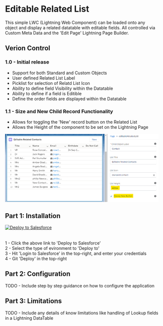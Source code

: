 # Editable Related List

This simple LWC (Lightning Web Component) can be loaded onto any object and display a related datatable with editable fields. All controlled via Custom Meta Data and the 'Edit Page' Lightning Page Builder. 

## Verion Control

### 1.0 - Initial release
 - Support for both Standard and Custom Objects
 - User defined Related List Label
 - Picklist for selection of Relatd List Icon
 - Ability to define field Visibility within the Datatable
 - Ability to define if a field is Editible
 - Define the order fields are displayed within the Datatable
 
### 1.1 - Size and New Child Record Functionality
 - Allows for toggling the 'New' record button on the Related List 
 - Allows the Height of the component to be set on the Lightning Page
<img src="https://github.com/HYPHENATE/EditableRelatedList/blob/master/images/Annotation%202020-04-17%20112933.png?raw=true" width="700px"/>

## Part 1: Installation

<a href="https://githubsfdeploy.herokuapp.com?owner=HYPHENATE&repo=EditableRelatedList">
  <img alt="Deploy to Salesforce"
       src="https://raw.githubusercontent.com/afawcett/githubsfdeploy/master/deploy.png">
</a>
<br/><br/>
 <br/>1 - Click the above link to 'Deploy to Salesforce'
 <br/>2 - Select the type of evironment to 'Deploy to'
 <br/>3 - Hit 'Login to Salesforce' in the top-right, and enter your credentials
 <br/>4 - Git 'Deploy' in the top-right

## Part 2: Configuration

TODO - Include step by step guidance on how to configure the application

## Part 3: Limitations

TODO - Include any details of know limitations like handling of Lookup fields in a Lightning DataTable
